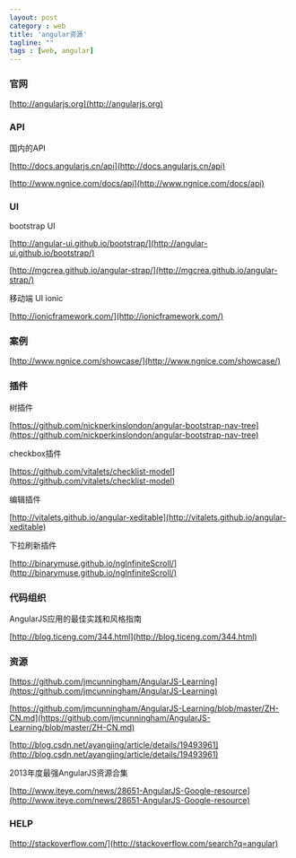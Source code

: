 ```yaml
---
layout: post
category : web
title: 'angular资源'
tagline: ""
tags : [web, angular]
---
```


### 官网

[http://angularjs.org](http://angularjs.org)

### API

国内的API

[http://docs.angularjs.cn/api](http://docs.angularjs.cn/api)

[http://www.ngnice.com/docs/api](http://www.ngnice.com/docs/api)

### UI

bootstrap UI

[http://angular-ui.github.io/bootstrap/](http://angular-ui.github.io/bootstrap/)

[http://mgcrea.github.io/angular-strap/](http://mgcrea.github.io/angular-strap/)

<!--break-->

移动端 UI ionic

[http://ionicframework.com/](http://ionicframework.com/)

### 案例

[http://www.ngnice.com/showcase/](http://www.ngnice.com/showcase/)

### 插件

树插件

[https://github.com/nickperkinslondon/angular-bootstrap-nav-tree](https://github.com/nickperkinslondon/angular-bootstrap-nav-tree)

checkbox插件

[https://github.com/vitalets/checklist-model](https://github.com/vitalets/checklist-model)

编辑插件

[http://vitalets.github.io/angular-xeditable](http://vitalets.github.io/angular-xeditable)

下拉刷新插件

[http://binarymuse.github.io/ngInfiniteScroll/](http://binarymuse.github.io/ngInfiniteScroll/)

### 代码组织 

AngularJS应用的最佳实践和风格指南

[http://blog.ticeng.com/344.html](http://blog.ticeng.com/344.html)

### 资源

[https://github.com/jmcunningham/AngularJS-Learning](https://github.com/jmcunningham/AngularJS-Learning)

[https://github.com/jmcunningham/AngularJS-Learning/blob/master/ZH-CN.md](https://github.com/jmcunningham/AngularJS-Learning/blob/master/ZH-CN.md)

[http://blog.csdn.net/ayangjing/article/details/19493961](http://blog.csdn.net/ayangjing/article/details/19493961)

2013年度最强AngularJS资源合集

[http://www.iteye.com/news/28651-AngularJS-Google-resource](http://www.iteye.com/news/28651-AngularJS-Google-resource)

### HELP

[http://stackoverflow.com/](http://stackoverflow.com/search?q=angular)




